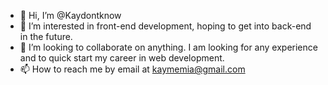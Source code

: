 - 👋 Hi, I’m @Kaydontknow
- 👀 I’m interested in front-end development, hoping to get into back-end in the future.
- 💞️ I’m looking to collaborate on anything. I am looking for any experience and to quick start my career in web development. 
- 📫 How to reach me by email at kaymemia@gmail.com

<!---
Kaydontknow/Kaydontknow is a ✨ special ✨ repository because its `README.md` (this file) appears on your GitHub profile.
You can click the Preview link to take a look at your changes.
--->
